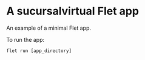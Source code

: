 # A sucursalvirtual Flet app

An example of a minimal Flet app.

To run the app:

```
flet run [app_directory]
```